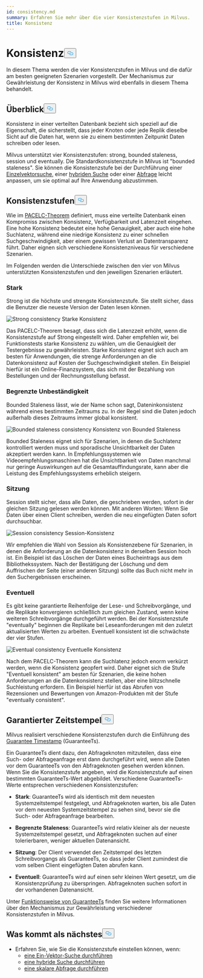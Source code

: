 ```yaml
---
id: consistency.md
summary: Erfahren Sie mehr über die vier Konsistenzstufen in Milvus.
title: Konsistenz
---
```

<h1 id="Consistency" class="common-anchor-header">Konsistenz<button data-href="#Consistency" class="anchor-icon" translate="no">
      <svg translate="no"
        aria-hidden="true"
        focusable="false"
        height="20"
        version="1.1"
        viewBox="0 0 16 16"
        width="16"
      >
        <path
          fill="#0092E4"
          fill-rule="evenodd"
          d="M4 9h1v1H4c-1.5 0-3-1.69-3-3.5S2.55 3 4 3h4c1.45 0 3 1.69 3 3.5 0 1.41-.91 2.72-2 3.25V8.59c.58-.45 1-1.27 1-2.09C10 5.22 8.98 4 8 4H4c-.98 0-2 1.22-2 2.5S3 9 4 9zm9-3h-1v1h1c1 0 2 1.22 2 2.5S13.98 12 13 12H9c-.98 0-2-1.22-2-2.5 0-.83.42-1.64 1-2.09V6.25c-1.09.53-2 1.84-2 3.25C6 11.31 7.55 13 9 13h4c1.45 0 3-1.69 3-3.5S14.5 6 13 6z"
        ></path>
      </svg>
    </button></h1><p>In diesem Thema werden die vier Konsistenzstufen in Milvus und die dafür am besten geeigneten Szenarien vorgestellt. Der Mechanismus zur Gewährleistung der Konsistenz in Milvus wird ebenfalls in diesem Thema behandelt.</p>
<h2 id="Overview" class="common-anchor-header">Überblick<button data-href="#Overview" class="anchor-icon" translate="no">
      <svg translate="no"
        aria-hidden="true"
        focusable="false"
        height="20"
        version="1.1"
        viewBox="0 0 16 16"
        width="16"
      >
        <path
          fill="#0092E4"
          fill-rule="evenodd"
          d="M4 9h1v1H4c-1.5 0-3-1.69-3-3.5S2.55 3 4 3h4c1.45 0 3 1.69 3 3.5 0 1.41-.91 2.72-2 3.25V8.59c.58-.45 1-1.27 1-2.09C10 5.22 8.98 4 8 4H4c-.98 0-2 1.22-2 2.5S3 9 4 9zm9-3h-1v1h1c1 0 2 1.22 2 2.5S13.98 12 13 12H9c-.98 0-2-1.22-2-2.5 0-.83.42-1.64 1-2.09V6.25c-1.09.53-2 1.84-2 3.25C6 11.31 7.55 13 9 13h4c1.45 0 3-1.69 3-3.5S14.5 6 13 6z"
        ></path>
      </svg>
    </button></h2><p>Konsistenz in einer verteilten Datenbank bezieht sich speziell auf die Eigenschaft, die sicherstellt, dass jeder Knoten oder jede Replik dieselbe Sicht auf die Daten hat, wenn sie zu einem bestimmten Zeitpunkt Daten schreiben oder lesen.</p>
<p>Milvus unterstützt vier Konsistenzstufen: strong, bounded staleness, session und eventually. Die Standardkonsistenzstufe in Milvus ist "bounded staleness".  Sie können die Konsistenzstufe bei der Durchführung einer <a href="/docs/de/v2.4.x/single-vector-search.md">Einzelvektorsuche</a>, einer <a href="/docs/de/v2.4.x/multi-vector-search.md">hybriden Suche</a> oder einer <a href="/docs/de/v2.4.x/get-and-scalar-query.md">Abfrage</a> leicht anpassen, um sie optimal auf Ihre Anwendung abzustimmen.</p>
<h2 id="Consistency-levels" class="common-anchor-header">Konsistenzstufen<button data-href="#Consistency-levels" class="anchor-icon" translate="no">
      <svg translate="no"
        aria-hidden="true"
        focusable="false"
        height="20"
        version="1.1"
        viewBox="0 0 16 16"
        width="16"
      >
        <path
          fill="#0092E4"
          fill-rule="evenodd"
          d="M4 9h1v1H4c-1.5 0-3-1.69-3-3.5S2.55 3 4 3h4c1.45 0 3 1.69 3 3.5 0 1.41-.91 2.72-2 3.25V8.59c.58-.45 1-1.27 1-2.09C10 5.22 8.98 4 8 4H4c-.98 0-2 1.22-2 2.5S3 9 4 9zm9-3h-1v1h1c1 0 2 1.22 2 2.5S13.98 12 13 12H9c-.98 0-2-1.22-2-2.5 0-.83.42-1.64 1-2.09V6.25c-1.09.53-2 1.84-2 3.25C6 11.31 7.55 13 9 13h4c1.45 0 3-1.69 3-3.5S14.5 6 13 6z"
        ></path>
      </svg>
    </button></h2><p>Wie im <a href="https://en.wikipedia.org/wiki/PACELC_theorem">PACELC-Theorem</a> definiert, muss eine verteilte Datenbank einen Kompromiss zwischen Konsistenz, Verfügbarkeit und Latenzzeit eingehen. Eine hohe Konsistenz bedeutet eine hohe Genauigkeit, aber auch eine hohe Suchlatenz, während eine niedrige Konsistenz zu einer schnellen Suchgeschwindigkeit, aber einem gewissen Verlust an Datentransparenz führt. Daher eignen sich verschiedene Konsistenzniveaus für verschiedene Szenarien.</p>
<p>Im Folgenden werden die Unterschiede zwischen den vier von Milvus unterstützten Konsistenzstufen und den jeweiligen Szenarien erläutert.</p>
<h3 id="Strong" class="common-anchor-header">Stark</h3><p>Strong ist die höchste und strengste Konsistenzstufe. Sie stellt sicher, dass die Benutzer die neueste Version der Daten lesen können.</p>
<p>
  
   <span class="img-wrapper"> <img translate="no" src="/docs/v2.4.x/assets/Consistency_Strong.png" alt="Strong consistency" class="doc-image" id="strong-consistency" />
   </span> <span class="img-wrapper"> <span>Starke Konsistenz</span> </span></p>
<p>Das PACELC-Theorem besagt, dass sich die Latenzzeit erhöht, wenn die Konsistenzstufe auf Strong eingestellt wird. Daher empfehlen wir, bei Funktionstests starke Konsistenz zu wählen, um die Genauigkeit der Testergebnisse zu gewährleisten. Starke Konsistenz eignet sich auch am besten für Anwendungen, die strenge Anforderungen an die Datenkonsistenz auf Kosten der Suchgeschwindigkeit stellen. Ein Beispiel hierfür ist ein Online-Finanzsystem, das sich mit der Bezahlung von Bestellungen und der Rechnungsstellung befasst.</p>
<h3 id="Bounded-staleness" class="common-anchor-header">Begrenzte Unbeständigkeit</h3><p>Bounded Staleness lässt, wie der Name schon sagt, Dateninkonsistenz während eines bestimmten Zeitraums zu. In der Regel sind die Daten jedoch außerhalb dieses Zeitraums immer global konsistent.</p>
<p>
  
   <span class="img-wrapper"> <img translate="no" src="/docs/v2.4.x/assets/Consistency_Bounded.png" alt="Bounded staleness consistency" class="doc-image" id="bounded-staleness-consistency" />
   </span> <span class="img-wrapper"> <span>Konsistenz von Bounded Staleness</span> </span></p>
<p>Bounded Staleness eignet sich für Szenarien, in denen die Suchlatenz kontrolliert werden muss und sporadische Unsichtbarkeit der Daten akzeptiert werden kann. In Empfehlungssystemen wie Videoempfehlungsmaschinen hat die Unsichtbarkeit von Daten manchmal nur geringe Auswirkungen auf die Gesamtauffindungsrate, kann aber die Leistung des Empfehlungssystems erheblich steigern.</p>
<h3 id="Session" class="common-anchor-header">Sitzung</h3><p>Session stellt sicher, dass alle Daten, die geschrieben werden, sofort in der gleichen Sitzung gelesen werden können. Mit anderen Worten: Wenn Sie Daten über einen Client schreiben, werden die neu eingefügten Daten sofort durchsuchbar.</p>
<p>
  
   <span class="img-wrapper"> <img translate="no" src="/docs/v2.4.x/assets/Consistency_Session.png" alt="Session consistency" class="doc-image" id="session-consistency" />
   </span> <span class="img-wrapper"> <span>Session-Konsistenz</span> </span></p>
<p>Wir empfehlen die Wahl von Session als Konsistenzebene für Szenarien, in denen die Anforderung an die Datenkonsistenz in derselben Session hoch ist. Ein Beispiel ist das Löschen der Daten eines Bucheintrags aus dem Bibliothekssystem. Nach der Bestätigung der Löschung und dem Auffrischen der Seite (einer anderen Sitzung) sollte das Buch nicht mehr in den Suchergebnissen erscheinen.</p>
<h3 id="Eventually" class="common-anchor-header">Eventuell</h3><p>Es gibt keine garantierte Reihenfolge der Lese- und Schreibvorgänge, und die Replikate konvergieren schließlich zum gleichen Zustand, wenn keine weiteren Schreibvorgänge durchgeführt werden. Bei der Konsistenzstufe &quot;eventually&quot; beginnen die Replikate bei Leseanforderungen mit den zuletzt aktualisierten Werten zu arbeiten. Eventuell konsistent ist die schwächste der vier Stufen.</p>
<p>
  
   <span class="img-wrapper"> <img translate="no" src="/docs/v2.4.x/assets/Consistency_Eventual.png" alt="Eventual consistency" class="doc-image" id="eventual-consistency" />
   </span> <span class="img-wrapper"> <span>Eventuelle Konsistenz</span> </span></p>
<p>Nach dem PACELC-Theorem kann die Suchlatenz jedoch enorm verkürzt werden, wenn die Konsistenz geopfert wird. Daher eignet sich die Stufe "Eventuell konsistent" am besten für Szenarien, die keine hohen Anforderungen an die Datenkonsistenz stellen, aber eine blitzschnelle Suchleistung erfordern. Ein Beispiel hierfür ist das Abrufen von Rezensionen und Bewertungen von Amazon-Produkten mit der Stufe "eventually consistent".</p>
<h2 id="Guarantee-timestamp" class="common-anchor-header">Garantierter Zeitstempel<button data-href="#Guarantee-timestamp" class="anchor-icon" translate="no">
      <svg translate="no"
        aria-hidden="true"
        focusable="false"
        height="20"
        version="1.1"
        viewBox="0 0 16 16"
        width="16"
      >
        <path
          fill="#0092E4"
          fill-rule="evenodd"
          d="M4 9h1v1H4c-1.5 0-3-1.69-3-3.5S2.55 3 4 3h4c1.45 0 3 1.69 3 3.5 0 1.41-.91 2.72-2 3.25V8.59c.58-.45 1-1.27 1-2.09C10 5.22 8.98 4 8 4H4c-.98 0-2 1.22-2 2.5S3 9 4 9zm9-3h-1v1h1c1 0 2 1.22 2 2.5S13.98 12 13 12H9c-.98 0-2-1.22-2-2.5 0-.83.42-1.64 1-2.09V6.25c-1.09.53-2 1.84-2 3.25C6 11.31 7.55 13 9 13h4c1.45 0 3-1.69 3-3.5S14.5 6 13 6z"
        ></path>
      </svg>
    </button></h2><p>Milvus realisiert verschiedene Konsistenzstufen durch die Einführung des <a href="https://github.com/milvus-io/milvus/blob/f3f46d3bb2dcae2de0bdb7bc0f7b20a72efceaab/docs/developer_guides/how-guarantee-ts-works.md">Guarantee Timestamp</a> (GuaranteeTs).</p>
<p>Ein GuaranteeTs dient dazu, den Abfrageknoten mitzuteilen, dass eine Such- oder Abfrageanfrage erst dann durchgeführt wird, wenn alle Daten vor dem GuaranteeTs von den Abfrageknoten gesehen werden können. Wenn Sie die Konsistenzstufe angeben, wird die Konsistenzstufe auf einen bestimmten GuaranteeTs-Wert abgebildet. Verschiedene GuaranteeTs-Werte entsprechen verschiedenen Konsistenzstufen:</p>
<ul>
<li><p><strong>Stark</strong>: GuaranteeTs wird als identisch mit dem neuesten Systemzeitstempel festgelegt, und Abfrageknoten warten, bis alle Daten vor dem neuesten Systemzeitstempel zu sehen sind, bevor sie die Such- oder Abfrageanfrage bearbeiten.</p></li>
<li><p><strong>Begrenzte Staleness</strong>: GuaranteeTs wird relativ kleiner als der neueste Systemzeitstempel gesetzt, und Abfrageknoten suchen auf einer tolerierbaren, weniger aktuellen Datenansicht.</p></li>
<li><p><strong>Sitzung</strong>: Der Client verwendet den Zeitstempel des letzten Schreibvorgangs als GuaranteeTs, so dass jeder Client zumindest die vom selben Client eingefügten Daten abrufen kann.</p></li>
<li><p><strong>Eventuell</strong>: GuaranteeTs wird auf einen sehr kleinen Wert gesetzt, um die Konsistenzprüfung zu überspringen. Abfrageknoten suchen sofort in der vorhandenen Datenansicht.</p></li>
</ul>
<p>Unter <a href="https://github.com/milvus-io/milvus/blob/f3f46d3bb2dcae2de0bdb7bc0f7b20a72efceaab/docs/developer_guides/how-guarantee-ts-works.md">Funktionsweise von GuaranteeTs</a> finden Sie weitere Informationen über den Mechanismus zur Gewährleistung verschiedener Konsistenzstufen in Milvus.</p>
<h2 id="Whats-next" class="common-anchor-header">Was kommt als nächstes<button data-href="#Whats-next" class="anchor-icon" translate="no">
      <svg translate="no"
        aria-hidden="true"
        focusable="false"
        height="20"
        version="1.1"
        viewBox="0 0 16 16"
        width="16"
      >
        <path
          fill="#0092E4"
          fill-rule="evenodd"
          d="M4 9h1v1H4c-1.5 0-3-1.69-3-3.5S2.55 3 4 3h4c1.45 0 3 1.69 3 3.5 0 1.41-.91 2.72-2 3.25V8.59c.58-.45 1-1.27 1-2.09C10 5.22 8.98 4 8 4H4c-.98 0-2 1.22-2 2.5S3 9 4 9zm9-3h-1v1h1c1 0 2 1.22 2 2.5S13.98 12 13 12H9c-.98 0-2-1.22-2-2.5 0-.83.42-1.64 1-2.09V6.25c-1.09.53-2 1.84-2 3.25C6 11.31 7.55 13 9 13h4c1.45 0 3-1.69 3-3.5S14.5 6 13 6z"
        ></path>
      </svg>
    </button></h2><ul>
<li>Erfahren Sie, wie Sie die Konsistenzstufe einstellen können, wenn:<ul>
<li><a href="/docs/de/v2.4.x/single-vector-search.md">eine Ein-Vektor-Suche durchführen</a></li>
<li><a href="/docs/de/v2.4.x/multi-vector-search.md">eine hybride Suche durchführen</a></li>
<li><a href="/docs/de/v2.4.x/get-and-scalar-query.md">eine skalare Abfrage durchführen</a></li>
</ul></li>
</ul>
